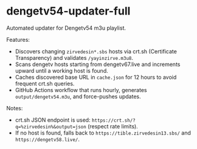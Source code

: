 # dengetv54-updater-full
Automated updater for Dengetv54 m3u playlist.

Features:
- Discovers changing `zirvedesin*.sbs` hosts via crt.sh (Certificate Transparency) and validates `/yayinzirve.m3u8`.
- Scans dengetv hosts starting from dengetv67.live and increments upward until a working host is found.
- Caches discovered base URL in `cache.json` for 12 hours to avoid frequent crt.sh queries.
- GitHub Actions workflow that runs hourly, generates `output/dengetv54.m3u`, and force-pushes updates.

Notes:
- crt.sh JSON endpoint is used: `https://crt.sh/?q=%zirvedesin%&output=json` (respect rate limits).
- If no host is found, falls back to `https://tible.zirvedesin13.sbs/` and `https://dengetv58.live/`.
